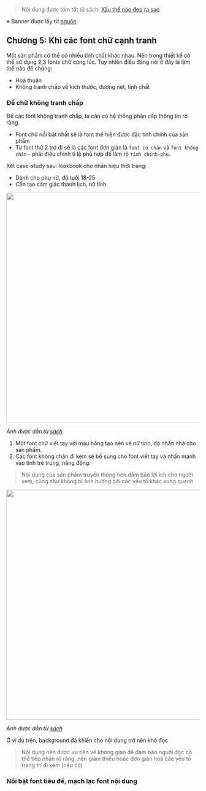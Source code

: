 > Nội dung được tóm tắt từ sách: [Xấu thế nào đẹp ra sao](https://tiki.vn/xau-the-nao-dep-ra-sao-bi-kip-tham-dinh-thiet-ke-trong-marketing-tai-ban-lan-thu-tu-p8274320.html)

※ Banner được lấy từ [nguồn](https://www.brandsvietnam.com/10489-Xau-the-nao-Dep-ra-sao-Loi-giai-nao-cho-nhung-tran-tro-cua-Marketer)

## Chương 5: Khi các font chữ cạnh tranh

Một sản phẩm có thể có nhiều tính chất khác nhau. Nên trong thiết kế có thể sử dụng 2,3 fonts chữ cùng lúc. Tuy nhiên điều đáng nói ở đây là làm thế nào để chúng:
- Hoà thuận
- Không tranh chấp về kích thước, đường nét, tính chất

### Để chữ không tranh chấp

Để các font không tranh chấp, ta cần có hệ thống phân cấp thông tin rõ ràng.

- Font chữ nổi bật nhất sẽ là font thể hiện được đặc tính chính của sản phẩm
- Từ font thứ 2 trở đi sẽ là các font đơn giản là `font có chân` và `font không chân` - phải điều chỉnh tỉ lệ phù hợp để làm rõ `tính chính-phụ`.

Xét case-study sau: lookbook cho nhãn hiệu thời trang:
- Dành cho phụ nữ, độ tuổi 18-25
- Cần tạo cảm giác thanh lịch, nữ tính

<img src="https://user-images.githubusercontent.com/15076665/97107951-a37faf80-170d-11eb-8061-d4ad095fcae9.jpg" width="600">

*Ảnh được dẫn từ [sách](https://tiki.vn/xau-the-nao-dep-ra-sao-bi-kip-tham-dinh-thiet-ke-trong-marketing-tai-ban-lan-thu-tu-p8274320.html)*

1. Một font chữ viết tay với màu hồng tạo nên vẻ nữ tính, độ nhấn nhá cho sản phẩm.
2. Các font không chân đi kèm sẽ bổ sung cho font viết tay và nhấn mạnh vào tính trẻ trung, năng động.

> Nội dung của sản phẩm truyền thông nên đảm bảo lợi ích cho người xem, cũng như không bị ảnh hưởng bởi các yếu tố khác xung quanh

<img src="https://user-images.githubusercontent.com/15076665/97108125-cb234780-170e-11eb-83e9-850b3269eb02.jpg" width="600">

*Ảnh được dẫn từ [sách](https://tiki.vn/xau-the-nao-dep-ra-sao-bi-kip-tham-dinh-thiet-ke-trong-marketing-tai-ban-lan-thu-tu-p8274320.html)*

Ở ví dụ trên, background đã khiến cho nội dung trở nên khó đọc

> Nội dung nên được ưu tiên về không gian để đảm bảo người đọc có thể tiếp nhận rõ ràng, nên giảm thiểu hoặc đơn giản hoá các yếu tố trang trí đi kèm (nếu có)

### Nổi bật font tiêu đề, mạch lạc font nội dung
